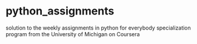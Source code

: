 # python_assignments
solution to the weekly assignments in python for everybody specialization program from the University of Michigan on Coursera  
